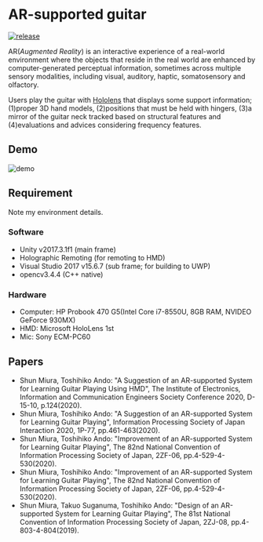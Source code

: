 # AR-supported guitar
[![release](https://img.shields.io/badge/release-v1.1-blue)](https://github.com/MxShun/AR-supported-guitar/releases)

AR(*Augmented Reality*) is an interactive experience of a real-world environment where the objects that reside in the real world are enhanced by computer-generated perceptual information, sometimes across multiple sensory modalities, including visual, auditory, haptic, somatosensory and olfactory.

Users play the guitar with [Hololens](https://www.microsoft.com/en-us/hololens) that displays some support information; (1)proper 3D hand models, (2)positions that must be held with hingers, (3)a mirror of the guitar neck tracked based on structural features and (4)evaluations and advices considering frequency features.

## Demo
![demo](https://github.com/MxShun/AR-supported-guitar/blob/master/demo/demo.gif "Demo")

## Requirement
Note my environment details.

### Software
- Unity v2017.3.1f1 (main frame)
- Holographic Remoting (for remoting to HMD)
- Visual Studio 2017 v15.6.7 (sub frame; for building to UWP)
- opencv3.4.4 (C++ native)

### Hardware
- Computer: HP Probook 470 G5(Intel Core i7-8550U, 8GB RAM, NVIDEO GeForce 930MX)
- HMD: Microsoft HoloLens 1st
- Mic: Sony ECM-PC60


## Papers
- Shun Miura, Toshihiko Ando: "A Suggestion of an AR-supported System for Learning Guitar Playing Using HMD", The Institute of Electronics, Information and Communication Engineers Society Conference 2020, D-15-10, p.124(2020).
- Shun Miura, Toshihiko Ando: "A Suggestion of an AR-supported System for Learning Guitar Playing", Information Processing Society of Japan Interaction 2020, 1P-77, pp.461-463(2020).
- Shun Miura, Toshihiko Ando: "Improvement of an AR-supported System for Learning Guitar Playing", The 82nd National Convention of Information Processing Society of Japan, 2ZF-06, pp.4-529-4-530(2020).
- Shun Miura, Toshihiko Ando: "Improvement of an AR-supported System for Learning Guitar Playing", The 82nd National Convention of Information Processing Society of Japan, 2ZF-06, pp.4-529-4-530(2020).
- Shun Miura, Takuo Suganuma, Toshihiko Ando: "Design of an AR-supported System for Learning Guitar Playing", The 81st National Convention of Information Processing Society of Japan, 2ZJ-08, pp.4-803-4-804(2019).
